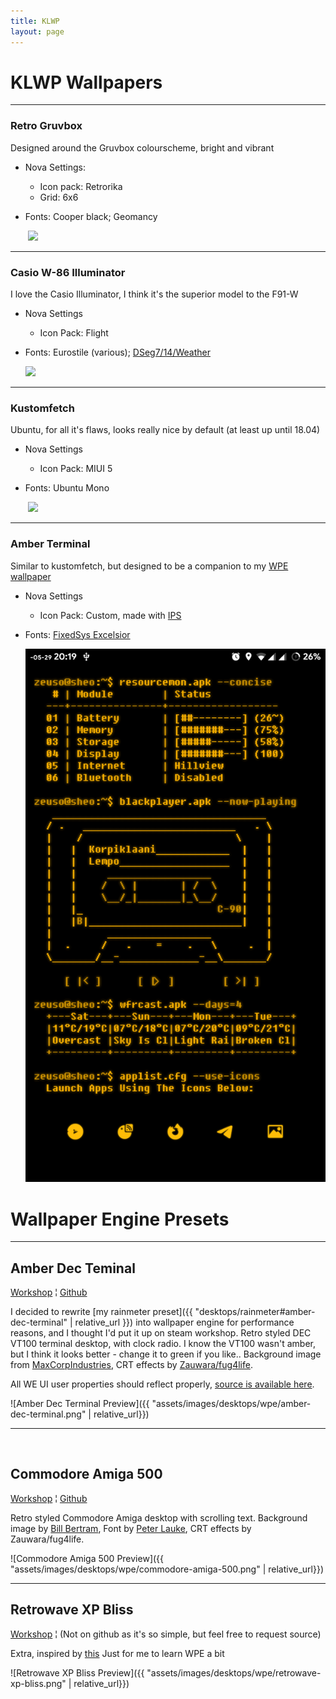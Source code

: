 ```yaml
---
title: KLWP
layout: page
---
```

# KLWP Wallpapers

----

### Retro Gruvbox

Designed around the Gruvbox colourscheme, bright and vibrant

* Nova Settings:
  * Icon pack: Retrorika
  *  Grid: 6x6

* Fonts: Cooper black; Geomancy

  

  ​	<img src="./previews/retro_gruvbox.png" width="33%;" />

----

### Casio W-86 Illuminator

I love the Casio Illuminator, I think it's the superior model to the F91-W

* Nova Settings

  * Icon Pack: Flight

* Fonts: Eurostile (various); [DSeg7/14/Weather](https://www.keshikan.net/fonts-e.html)

  
  
  ​	<img src="./previews/Casio_W_86_Illuminator.png" width="33%;" />

----

### Kustomfetch

Ubuntu, for all it's flaws, looks really nice by default (at least up until 18.04)

* Nova Settings
  * Icon Pack: MIUI 5

* Fonts: Ubuntu Mono

  

  ​	<img src="./previews/Kustomfetch.png" width="33%;" />

----

### Amber Terminal

Similar to kustomfetch, but designed to be a companion to my [WPE wallpaper](https://steamcommunity.com/sharedfiles/filedetails/?id=2271074053)

* Nova Settings

  * Icon Pack: Custom, made with [IPS](https://www.iconpackstudio.com/)

* Fonts: [FixedSys Excelsior](https://github.com/kika/fixedsys)

  ![Amber Terminal](https://github.com/ZeusOfTheCrows/kustom-presets/blob/master/klwp/previews/Amber_Terminal.png)



# Wallpaper Engine Presets

---

## Amber Dec Teminal

[Workshop](https://steamcommunity.com/sharedfiles/filedetails/?id=2271074053) ¦ [Github](https://github.com/ZeusOfTheCrows/we-amber-terminal/tree/master)

I decided to rewrite [my rainmeter preset]({{ "desktops/rainmeter#amber-dec-terminal" | relative_url }}) into wallpaper engine for  performance reasons, and I thought I'd put it up on steam workshop. Retro styled DEC VT100 terminal desktop, with clock radio. I know the  VT100 wasn't amber, but I think it looks better - change it to green if  you like.. Background image from [MaxCorpIndustries](https://www.deviantart.com/maxcorpindustries/art/Vintage-Terminal-1-0-for-rainmeter-831562992), CRT effects by [Zauwara/fug4life](https://steamcommunity.com/sharedfiles/filedetails?id=2116673772). 

All WE UI user properties should reflect properly, [source is available here](https://steamcommunity.com/linkfilter/?url=https://github.com/ZeusOfTheCrows/we-amber-terminal).

![Amber Dec Terminal Preview]({{ "assets/images/desktops/wpe/amber-dec-terminal.png" | relative_url}})

---

 

## Commodore Amiga 500

[Workshop](https://steamcommunity.com/sharedfiles/filedetails/?id=2272437056) ¦ [Github](https://github.com/ZeusOfTheCrows/we-amber-terminal/tree/Amiga-500)

Retro styled Commodore Amiga desktop with scrolling text. Background image by [Bill Bertram](https://en.wikipedia.org/wiki/Amiga_500#/media/File:Amiga500_system.jpg), Font by [Peter Lauke](https://www.splintered.co.uk/experiments/131/b), CRT effects by Zauwara/fug4life.

![Commodore Amiga 500 Preview]({{ "assets/images/desktops/wpe/commodore-amiga-500.png" | relative_url}})

---



## Retrowave XP Bliss

[Workshop](https://steamcommunity.com/sharedfiles/filedetails/?id=2272255583) ¦ (Not on github as it's so simple, but feel free to request source)

Extra, inspired by [this](https://www.deviantart.com/niko1u/art/Retrowave-Windows-XP-Wallpaper-682545281)
Just for me to learn WPE a bit

![Retrowave XP Bliss Preview]({{ "assets/images/desktops/wpe/retrowave-xp-bliss.png" | relative_url}})